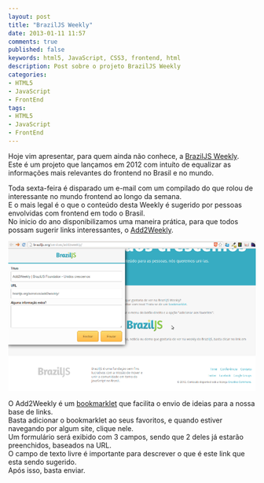 ```yaml
---
layout: post
title: "BrazilJS Weekly"
date: 2013-01-11 11:57
comments: true
published: false
keywords: html5, JavaScript, CSS3, frontend, html
description: Post sobre o projeto BrazilJS Weekly
categories: 
- HTML5
- JavaScript
- FrontEnd
tags:
- HTML5
- JavaScript
- FrontEnd
---
```


Hoje vim apresentar, para quem ainda não conhece, a [BrazilJS Weekly](http://braziljs.org/weekly/).  
Este é um projeto que lançamos em 2012 com intuíto de equalizar as informações mais relevantes do frontend no Brasil e no mundo.  

Toda sexta-feira é disparado um e-mail com um compilado do que rolou de interessante no mundo frontend ao longo da semana.  
E o mais legal é o que o conteúdo desta Weekly é sugerido por pessoas envolvidas com frontend em todo o Brasil.  
No inicio do ano disponibilizamos uma maneira prática, para que todos possam sugerir links interessantes, o [Add2Weekly](http://braziljs.org/services/add2weekly/).  

[![](/images/add2weekly.png)](/images/add2weekly.png)  

O Add2Weekly é um [bookmarklet](http://pt.wikipedia.org/wiki/Bookmarklet) que facilita o envio de ideias para a nossa base de links.  
Basta adicionar o bookmarklet ao seus favoritos, e quando estiver navegando por algum site, clique nele.  
Um formulário será exibido com 3 campos, sendo que 2 deles já estarão preenchidos, baseados na URL.  
O campo de texto livre é importante para descrever o que é este link que esta sendo sugerido.  
Após isso, basta enviar.  



